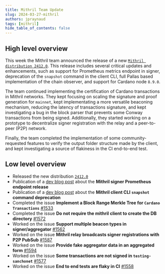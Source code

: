 ```yaml
---
title: Mithril Team Update
slug: 2024-03-27-mithril
authors: jpraynaud
tags: [mithril]
hide_table_of_contents: false
---
```


## High level overview

This week the Mithril team announced the release of a new [`Mithril distribution 2412.0`](https://github.com/input-output-hk/mithril/releases/tag/2412.0). This release includes several critical updates and enhancements, such as support for Prometheus metrics endpoint in signer, deprecation of the `snapshot` command in the client CLI, full Pallas based implementation of the chain observer, and support for Cardano node `8.9.0`. 

The team continued implementing the certification of Cardano transactions in Mithril networks. They kept focusing on scaling the signature and proof generation for `mainnet`, kept implementating a more versatile beaconing mechanism, reducing the latency of transactions signature, and kept investigating a bug in the block parser that prevents some Conway transactions from being signed. Additionally, they started working on a prototype to decentralize signer registration with the relay and a peer-to-peer (P2P) network.

Finally, the team completed the implementation of some community-requested features to verify the output folder structure made by the client, and kept investigating a source of flakiness in the CI end-to-end test.

## Low level overview
- Released the new distribution [`2412.0`](https://github.com/input-output-hk/mithril/releases/tag/2412.0)
- Publication of a [dev blog post](https://mithril.network/doc/dev-blog/2024/03/26/mithril-signer-prometheus-endpoint) about the **Mithril signer Prometheus endpoint release**
- Publication of a [dev blog post](https://mithril.network/doc/dev-blog/2024/03/26/client-cli-deprecated-command) about the **Mithril client CLI `snapshot` command deprecation**
- Completed the issue **Implement a Block Range Merkle Tree for `Cardano Transactions`** [#1533](https://github.com/input-output-hk/mithril/issues/1533)
- Completed the issue **Do not require the mithril client to create the DB directory** [#1572](https://github.com/input-output-hk/mithril/issues/1572)
- Worked on the issue **Support multiple beacon types in signer/aggregator** [#1562](https://github.com/input-output-hk/mithril/issues/1562)
- Worked on the issue **Mithril relay broadcasts signer registrations with P2P PubSub** [#1587](https://github.com/input-output-hk/mithril/issues/1587)
- Worked on the issue **Provide fake aggregator data in an aggregated form** [#1594](https://github.com/input-output-hk/mithril/issues/1594)
- Worked on the issue **Some transactions are not signed in `testing-sanchonet`** [#1577](https://github.com/input-output-hk/mithril/issues/1577)
- Worked on the issue **End to end tests are flaky in CI** [#1558](https://github.com/input-output-hk/mithril/issues/1558)




